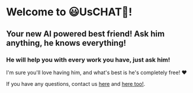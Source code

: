 # Welcome to 😃UsCHAT💬!
## Your new AI powered best friend! Ask him anything, he knows everything!
### He will help you with every work you have, just ask him!


I'm sure you'll love having him, and what's best is he's completely free! :heart:

If you have any questions, contact us [here](https://docs.streamlit.io) and [here too!](https://discuss.streamlit.io).
